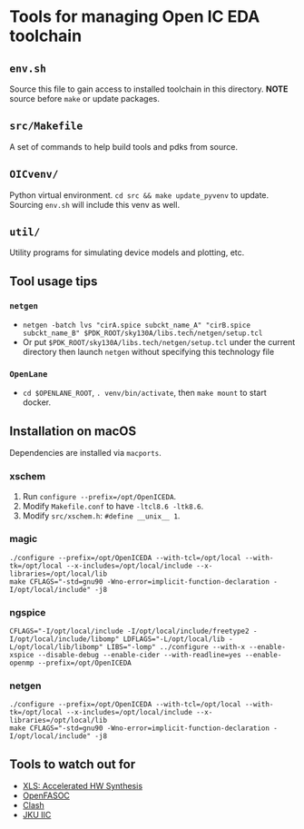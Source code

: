 # Tools for managing Open IC EDA toolchain

## `env.sh`
Source this file to gain access to installed toolchain in this directory.  **NOTE** source before `make` or update packages.

## `src/Makefile`
A set of commands to help build tools and pdks from source.

## `OICvenv/`
Python virtual environment.  `cd src && make update_pyvenv` to update.  Sourcing `env.sh` will include this venv as well.

## `util/`
Utility programs for simulating device models and plotting, etc.

## Tool usage tips

### `netgen`

  - `netgen -batch lvs "cirA.spice subckt_name_A" "cirB.spice subckt_name_B" $PDK_ROOT/sky130A/libs.tech/netgen/setup.tcl`
  - Or put `$PDK_ROOT/sky130A/libs.tech/netgen/setup.tcl` under the current directory then launch `netgen` without specifying this technology file

### `OpenLane`

  - `cd $OPENLANE_ROOT`, `. venv/bin/activate`, then `make mount` to start docker.

## Installation on macOS
Dependencies are installed via `macports`.

### xschem

  1. Run `configure --prefix=/opt/OpenICEDA`.
  2. Modify `Makefile.conf` to have `-ltcl8.6 -ltk8.6`.
  3. Modify `src/xschem.h`: `#define __unix__ 1`.

### magic

```
./configure --prefix=/opt/OpenICEDA --with-tcl=/opt/local --with-tk=/opt/local --x-includes=/opt/local/include --x-libraries=/opt/local/lib
make CFLAGS="-std=gnu90 -Wno-error=implicit-function-declaration -I/opt/local/include" -j8
```

### ngspice

```
CFLAGS="-I/opt/local/include -I/opt/local/include/freetype2 -I/opt/local/include/libomp" LDFLAGS="-L/opt/local/lib -L/opt/local/lib/libomp" LIBS="-lomp" ../configure --with-x --enable-xspice --disable-debug --enable-cider --with-readline=yes --enable-openmp --prefix=/opt/OpenICEDA
```

### netgen

```
./configure --prefix=/opt/OpenICEDA --with-tcl=/opt/local --with-tk=/opt/local --x-includes=/opt/local/include --x-libraries=/opt/local/lib
make CFLAGS="-std=gnu90 -Wno-error=implicit-function-declaration -I/opt/local/include" -j8
```

## Tools to watch out for
  - [XLS: Accelerated HW Synthesis](https://google.github.io/xls/)
  - [OpenFASOC](https://github.com/idea-fasoc/OpenFASOC)
  - [Clash](https://clash-lang.org/)
  - [JKU IIC](https://github.com/hpretl/iic-osic)
